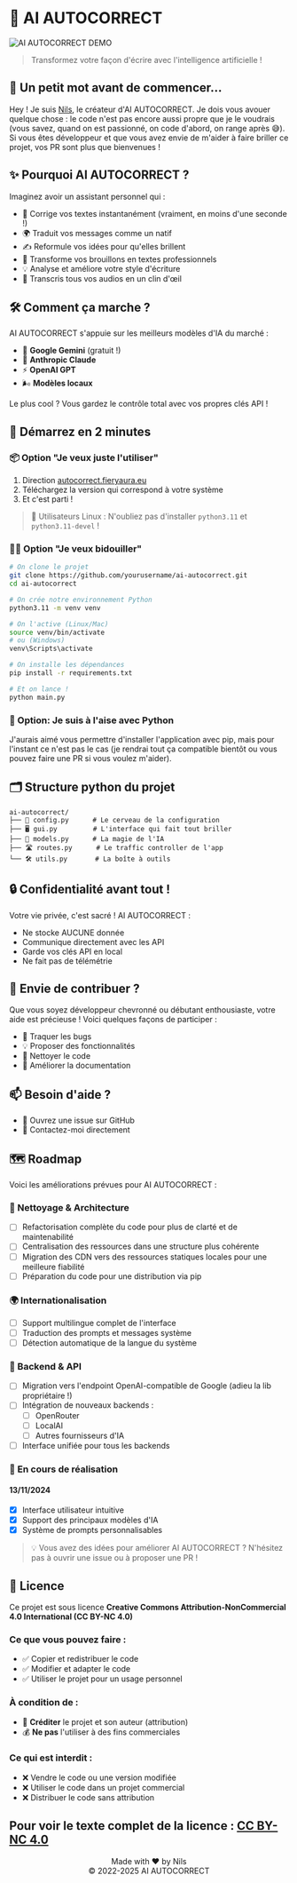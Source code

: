 
# 🤖 AI AUTOCORRECT

![AI AUTOCORRECT DEMO](https://autocorrect.fieryaura.eu/app.png)

> Transformez votre façon d'écrire avec l'intelligence artificielle !

## 🎯 Un petit mot avant de commencer...

Hey ! Je suis [Nils](https://nils.begou.dev), le créateur d'AI AUTOCORRECT. Je dois vous avouer quelque chose : le code n'est pas encore aussi propre que je le voudrais (vous savez, quand on est passionné, on code d'abord, on range après 😅). Si vous êtes développeur et que vous avez envie de m'aider à faire briller ce projet, vos PR sont plus que bienvenues !

## ✨ Pourquoi AI AUTOCORRECT ?

Imaginez avoir un assistant personnel qui :
- 🚀 Corrige vos textes instantanément (vraiment, en moins d'une seconde !)
- 🌍 Traduit vos messages comme un natif
- ✍️ Reformule vos idées pour qu'elles brillent
- 🎩 Transforme vos brouillons en textes professionnels
- 💡 Analyse et améliore votre style d'écriture
- 🎤 Transcris tous vos audios en un clin d'œil

## 🛠️ Comment ça marche ?

AI AUTOCORRECT s'appuie sur les meilleurs modèles d'IA du marché :
- 🧠 **Google Gemini** (gratuit !)
- 🎯 **Anthropic Claude**
- ⚡ **OpenAI GPT**
- 🌬️ **Modèles locaux**

Le plus cool ? Vous gardez le contrôle total avec vos propres clés API !

## 🚀 Démarrez en 2 minutes

### 📦 Option "Je veux juste l'utiliser"
1. Direction [autocorrect.fieryaura.eu](https://autocorrect.fieryaura.eu/)
2. Téléchargez la version qui correspond à votre système
3. Et c'est parti ! 

> 🐧 Utilisateurs Linux : N'oubliez pas d'installer `python3.11` et `python3.11-devel` !

### 👨‍💻 Option "Je veux bidouiller"

```bash
# On clone le projet
git clone https://github.com/yourusername/ai-autocorrect.git
cd ai-autocorrect

# On crée notre environnement Python
python3.11 -m venv venv

# On l'active (Linux/Mac)
source venv/bin/activate
# ou (Windows)
venv\Scripts\activate

# On installe les dépendances
pip install -r requirements.txt

# Et on lance !
python main.py
```

### 🤔 Option: Je suis à l'aise avec Python  
J'aurais aimé vous permettre d'installer l'application avec pip, mais pour l'instant ce n'est pas le cas (je rendrai tout ça compatible bientôt ou vous pouvez faire une PR si vous voulez m'aider).  

## 🗂️ Structure python du projet

```
ai-autocorrect/
├── 🔧 config.py      # Le cerveau de la configuration
├── 🖥️ gui.py         # L'interface qui fait tout briller
├── 🤖 models.py      # La magie de l'IA
├── 🛣️ routes.py      # Le traffic controller de l'app
└── 🛠️ utils.py       # La boîte à outils
```

## 🔒 Confidentialité avant tout !

Votre vie privée, c'est sacré ! AI AUTOCORRECT :
- Ne stocke AUCUNE donnée
- Communique directement avec les API
- Garde vos clés API en local
- Ne fait pas de télémétrie

## 🤝 Envie de contribuer ?

Que vous soyez développeur chevronné ou débutant enthousiaste, votre aide est précieuse ! Voici quelques façons de participer :
- 🐛 Traquer les bugs
- 💡 Proposer des fonctionnalités
- 🧹 Nettoyer le code
- 📝 Améliorer la documentation

## 📫 Besoin d'aide ?

- 🌟 Ouvrez une issue sur GitHub
- 📧 Contactez-moi directement
## 🗺️ Roadmap

Voici les améliorations prévues pour AI AUTOCORRECT :

### 🧹 Nettoyage & Architecture
- [ ] Refactorisation complète du code pour plus de clarté et de maintenabilité
- [ ] Centralisation des ressources dans une structure plus cohérente
- [ ] Migration des CDN vers des ressources statiques locales pour une meilleure fiabilité
- [ ] Préparation du code pour une distribution via pip

### 🌍 Internationalisation
- [ ] Support multilingue complet de l'interface
- [ ] Traduction des prompts et messages système
- [ ] Détection automatique de la langue du système

### 🔌 Backend & API
- [ ] Migration vers l'endpoint OpenAI-compatible de Google (adieu la lib propriétaire !)
- [ ] Intégration de nouveaux backends :
  - [ ] OpenRouter
  - [ ] LocalAI
  - [ ] Autres fournisseurs d'IA
- [ ] Interface unifiée pour tous les backends

### 🎯 En cours de réalisation
#### 13/11/2024
- [x] Interface utilisateur intuitive
- [x] Support des principaux modèles d'IA
- [x] Système de prompts personnalisables

> 💡 Vous avez des idées pour améliorer AI AUTOCORRECT ? N'hésitez pas à ouvrir une issue ou à proposer une PR !

## 📜 Licence

Ce projet est sous licence **Creative Commons Attribution-NonCommercial 4.0 International (CC BY-NC 4.0)**

### Ce que vous pouvez faire :
- ✅ Copier et redistribuer le code
- ✅ Modifier et adapter le code
- ✅ Utiliser le projet pour un usage personnel

### À condition de :
- 📝 **Créditer** le projet et son auteur (attribution)
- 💰 **Ne pas** l'utiliser à des fins commerciales

### Ce qui est interdit :
- ❌ Vendre le code ou une version modifiée
- ❌ Utiliser le code dans un projet commercial
- ❌ Distribuer le code sans attribution

Pour voir le texte complet de la licence : [CC BY-NC 4.0](https://creativecommons.org/licenses/by-nc/4.0/)
---

<p align="center">
  Made with ❤️ by Nils<br>
  © 2022-2025 AI AUTOCORRECT
</p>

